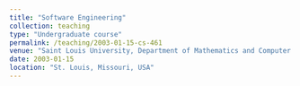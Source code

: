 ```yaml
---
title: "Software Engineering"
collection: teaching
type: "Undergraduate course"
permalink: /teaching/2003-01-15-cs-461
venue: "Saint Louis University, Department of Mathematics and Computer Science"
date: 2003-01-15
location: "St. Louis, Missouri, USA"
---
```


